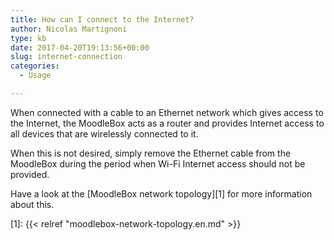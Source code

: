 ```yaml
---
title: How can I connect to the Internet?
author: Nicolas Martignoni
type: kb
date: 2017-04-20T19:13:56+00:00
slug: internet-connection
categories:
  - Usage

---
```

When connected with a cable to an Ethernet network which gives access to the Internet, the MoodleBox acts as a router and provides Internet access to all devices that are wirelessly connected to it.

When this is not desired, simply remove the Ethernet cable from the MoodleBox during the period when Wi-Fi Internet access should not be provided.

Have a look at the [MoodleBox network topology][1] for more information about this.

 [1]: {{< relref "moodlebox-network-topology.en.md" >}}
